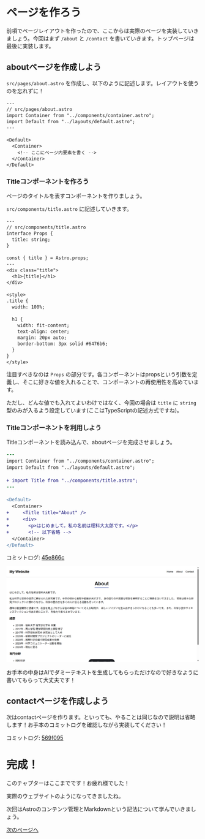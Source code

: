 # ページを作ろう

前項でページレイアウトを作ったので、ここからは実際のページを実装していきましょう。今回はまず `/about` と `/contact` を書いていきます。トップページは最後に実装します。

## aboutページを作成しよう

`src/pages/about.astro` を作成し、以下のように記述します。レイアウトを使うのを忘れずに！

```astro
---
// src/pages/about.astro
import Container from "../components/container.astro";
import Default from "../layouts/default.astro";
---

<Default>
  <Container>
    <!-- ここにページ内要素を書く -->
  </Container>
</Default>
```

### Titleコンポーネントを作ろう

ページのタイトルを表すコンポーネントを作りましょう。

`src/components/title.astro` に記述していきます。

```astro
---
// src/components/title.astro
interface Props {
  title: string;
}

const { title } = Astro.props;
---
<div class="title">
  <h1>{title}</h1>
</div>

<style>
.title {
  width: 100%;

  h1 {
    width: fit-content;
    text-align: center;
    margin: 20px auto;
    border-bottom: 3px solid #6476b6;
  }
}
</style>
```

注目すべきなのは `Props` の部分です。各コンポーネントはpropsという引数を定義し、そこに好きな値を入れることで、コンポーネントの再使用性を高めています。

ただし、どんな値でも入れてよいわけではなく、今回の場合は `title` に `string` 型のみが入るよう設定しています(ここはTypeScriptの記述方式ですね)。

### Titleコンポーネントを利用しよう

Titleコンポーネントを読み込んで、aboutページを完成させましょう。

```diff
---
import Container from "../components/container.astro";
import Default from "../layouts/default.astro";

+ import Title from "../components/title.astro";
---

<Default>
  <Container>
+     <Title title="About" />
+     <div>
+       <p>はじめまして。私の名前は理科大太郎です。</p>
+       <!-- 以下省略 -->
  </Container>
</Default>
```

コミットログ: [45e866c](https://github.com/s-union/astro-hands-on/commit/45e866cdfff831779e776691e8958dd703235ddb)

![](/docs/ch1/img/about_page.png)

お手本の中身はAIでダミーテキストを生成してもらっただけなので好きなように書いてもらって大丈夫です！

## contactページを作成しよう

次はcontactページを作ります。といっても、やることは同じなので説明は省略します！お手本のコミットログを確認しながら実装してください！

コミットログ: [569f095](https://github.com/s-union/astro-hands-on/commit/569f095d9cb5b2f07749e477d6dc88b23392368f)

# 完成！

このチャプターはここまでです！お疲れ様でした！

実際のウェブサイトのようになってきましたね。

次回はAstroのコンテンツ管理とMarkdownという記法について学んでいきましょう。

[次のページへ](/docs/ch2/1_markdown.md)